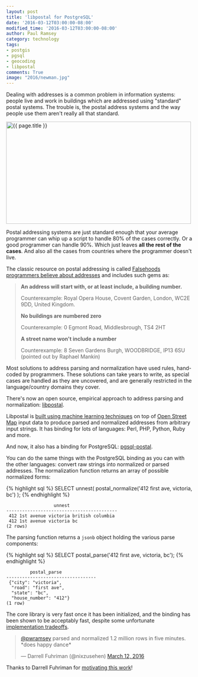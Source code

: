 ```yaml
---
layout: post
title: 'libpostal for PostgreSQL'
date: '2016-03-12T03:00:00-08:00'
modified_time: '2016-03-12T03:00:00-08:00'
author: Paul Ramsey
category: technology
tags:
- postgis
- pgsql
- geocoding
- libpostal
comments: True
image: "2016/newman.jpg"
---
```


Dealing with addresses is a common problem in information systems: people live and work in buildings which are addressed using "standard" postal systems. The trouble is, the postal address systems and the way people use them aren't really all that standard.

<img src="{{ site.images }}{{ page.image }}" alt="{{ page.title }}" width="500" height="276" />

Postal addressing systems are just standard enough that your average programmer can whip up a script to handle 80% of the cases correctly. Or a good programmer can handle 90%. Which just leaves **all the rest of the cases**. And also all the cases from countries where the programmer doesn't live.

The classic resource on postal addressing is called [Falsehoods programmers believe about addresses](https://www.mjt.me.uk/posts/falsehoods-programmers-believe-about-addresses/) and includes such gems as:

> **An address will start with, or at least include, a building number.**
> 
> Counterexample: Royal Opera House, Covent Garden, London, WC2E 9DD, United Kingdom.
> 
> **No buildings are numbered zero**
> 
> Counterexample: 0 Egmont Road, Middlesbrough, TS4 2HT
> 
> **A street name won't include a number**
> 
> Counterexample: 8 Seven Gardens Burgh, WOODBRIDGE, IP13 6SU (pointed out by Raphael Mankin)

Most solutions to address parsing and normalization have used rules, hand-coded by programmers. These solutions can take years to write, as special cases are handled as they are uncovered, and are generally restricted in the language/country domains they cover. 

There's now an open source, empirical approach to address parsing and normalization: [libpostal](https://github.com/openvenues/libpostal). 

Libpostal is [built using machine learning techniques](https://medium.com/@albarrentine/statistical-nlp-on-openstreetmap-b9d573e6cc86) on top of [Open Street Map](http://openstreetmap.org) input data to produce parsed and normalized addresses from arbitrary input strings. It has binding for lots of languages: Perl, PHP, Python, Ruby and more.

And now, it also has a binding for PostgreSQL: [pgsql-postal](https://github.com/pramsey/pgsql-postal).

You can do the same things with the PostgreSQL binding as you can with the other languages: convert raw strings into normalized or parsed addresses. The normalization function returns an array of possible normalized forms:

{% highlight sql %}
SELECT unnest(
  postal_normalize('412 first ave, victoria, bc')
  );
{% endhighlight %}

                      unnest                  
    ------------------------------------------
     412 1st avenue victoria british columbia
     412 1st avenue victoria bc
    (2 rows)

The parsing function returns a `jsonb` object holding the various parse components:

{% highlight sql %}
SELECT postal_parse('412 first ave, victoria, bc');
{% endhighlight %}

             postal_parse                                   
    ----------------------------------
     {"city": "victoria", 
      "road": "first ave", 
      "state": "bc", 
      "house_number": "412"}
    (1 row)

The core library is very fast once it has been initialized, and the binding has been shown to be acceptably fast, despite some unfortunate [implementation tradeoffs](https://github.com/pramsey/pgsql-postal/blob/3dacfed3824d0cb0ec99197919a9d70f6fd2eb4f/postal.c#L126-L130).

<blockquote class="twitter-tweet" data-lang="en"><p lang="en" dir="ltr"><a href="https://twitter.com/pwramsey">@pwramsey</a> parsed and normalized 1.2 million rows in five minutes. *does happy dance*</p>&mdash; Darrell Fuhriman (@nixzusehen) <a href="https://twitter.com/nixzusehen/status/708726623445475328">March 12, 2016</a></blockquote> <script async src="//platform.twitter.com/widgets.js" charset="utf-8"></script>

Thanks to Darrell Fuhriman for [motivating this work](https://twitter.com/nixzusehen/status/708360171546746882)!

